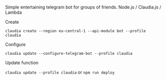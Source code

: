 Simple entertaining telegram bot for groups of friends.
Node.js / Claudia.js / Lambda

Create
 
`claudia create --region eu-central-1 --api-module bot --profile claudia`

Configure

`claudia update --configure-telegram-bot --profile claudia`

Update function

`claudia update --profile claudia` or `npm run deploy`